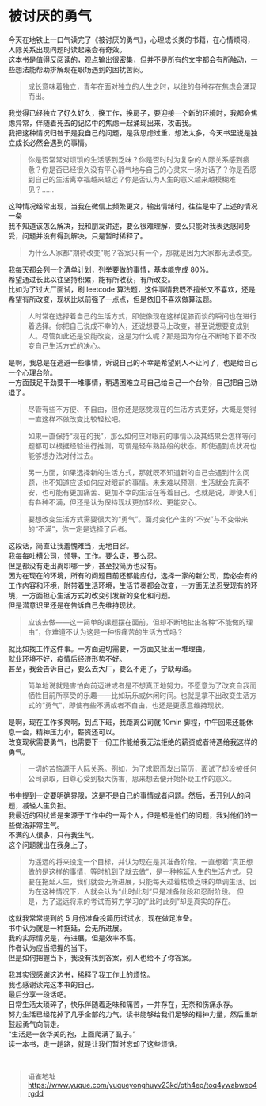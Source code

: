 # 被讨厌的勇气
今天在地铁上一口气读完了《被讨厌的勇气》，心理成长类的书籍，在心情烦闷，人际关系出现问题时读起来会有奇效。  
这本书是值得反阅读的，观点输出很密集，但并不是所有的文字都会有所触动，一些想法能帮助排解现在职场遇到的困扰苦闷。

> 成长意味着独立，青年在面对独立的人生之时，以往的各种存在焦虑会涌现而出。

我觉得已经独立了好久好久，换工作，换房子，要迎接一个新的环境时，我都会焦虑异常，伴随着死去的记忆中的焦虑一起涌现出来，攻击我。  
我把这种情况归咎于是我自己的问题，是我思虑过重，想法太多，今天书里说是独立成长必然会遇到的事情。

> 你是否常常对烦琐的生活感到乏味？你是否时时为复杂的人际关系感到疲惫？你是否已经很久没有平心静气地与自己的心灵来一场对话了？你是否感到自己的生活离幸福越来越远？你是否认为人生的意义越来越模糊难见？……

这种情况经常出现，当我在微信上频繁更文，输出情绪时，往往是中了上述的情况一条  
我不知道该怎么解决，我和朋友讲述，要么很难理解，要么只能对我表达感同身受，问题并没有得到解决，只是暂时稀释了。

> 为什么人家都“期待改变”呢？答案只有一个，那就是因为大家都无法改变。

我每天都会列一个清单计划，列举要做的事情，基本能完成 80%。  
希望通过长此以往坚持积累，能有所收获，有所改变。  
比如为了过大厂面试，刷 leetcode 算法题，这件事情我既不擅长又不喜欢，还是希望有所改变，现状比以前强了一点点，但是依旧不喜欢做算法题。

> 人时常在选择着自己的生活方式，即使像现在这样促膝而谈的瞬间也在进行着选择。你把自己说成不幸的人，还说想要马上改变，甚至说想要变成别人。尽管如此还是没能改变，这是为什么呢？那是因为你在不断地下着不改变自己生活方式的决心。

是啊，我总是在逃避一些事情，诉说自己的不幸是希望别人不让问了，也是给自己一个心理台阶。  
一方面鼓足干劲要干一堆事情，稍遇困难立马自己给自己一个台阶，自己把自己劝退了。

> 尽管有些不方便、不自由，但你还是感觉现在的生活方式更好，大概是觉得一直这样不做改变比较轻松吧。

> 如果一直保持“现在的我”，那么如何应对眼前的事情以及其结果会怎样等问题都可以根据经验进行推测，可谓是轻车熟路般的状态。即使遇到点状况也能够想办法对付过去。

> 另一方面，如果选择新的生活方式，那就既不知道新的自己会遇到什么问题，也不知道应该如何应对眼前的事情。未来难以预测，生活就会充满不安，也可能有更加痛苦、更加不幸的生活在等着自己。也就是说，即使人们有各种不满，但还是认为保持现状更加轻松、更能安心。

> 要想改变生活方式需要很大的“勇气”。面对变化产生的“不安”与不变带来的“不满”，你一定是选择了后者。

这段话，简直让我羞愧难当，无地自容。  
我每每吐槽公司，领导，工作。要么走，要么忍。  
但是都没有走出离职哪一步，甚至投简历也没有。  
因为在现在的环境，所有的问题目前还都能应付，选择一家的新公司，势必会有的工作内容和环境，附带着生活环境，生活节奏都会改变，一方面无法忍受现有的环境，一方面担心生活方式的改变引发新的变化和问题。  
但是潜意识里还是在告诉自己先维持现状。

> 应该去做——这一简单的课题摆在面前，但却不断地扯出各种“不能做的理由”，你难道不认为这是一种很痛苦的生活方式吗？

就比如找工作这件事。一方面迫切需要，一方面又扯出一堆理由。  
就业环境不好，疫情后经济形势不好。  
甚至，我会告诉自己，要么去大厂，要么不走了，宁缺毋滥。

> 简单地说就是害怕向前迈进或者是不想真正地努力。不愿意为了改变自我而牺牲目前所享受的乐趣——比如玩乐或休闲时间。也就是拿不出改变生活方式的“勇气”，即使有些不满或者不自由，也还是更愿意维持现状。

是啊，现在工作多爽啊，到点下班，我距离公司就 10min 脚程，中午回来还能休息一会，精神压力小，薪资还可以。  
改变现状需要勇气，也需要下一份工作能给我无法拒绝的薪资或者待遇给我这样的勇气。

> 一切的苦恼源于人际关系。例如，为了求职而发出简历，面试了却没被任何公司录取，自尊心受到极大伤害，思来想去便开始怀疑工作的意义。

书中提到一定要明确界限，这是不是自己的事情或者问题。然后，丢开别人的问题，减轻人生负担。  
我最近的困扰皆是来源于工作中的一两个人，但是都是他们的问题，我对他们的一些做法非常生气。  
不满的人很多，只有我生气。  
这个问题就出在我身上了。

> 为遥远的将来设定一个目标，并认为现在是其准备阶段。一直想着“真正想做的是这样的事情，等时机到了就去做”，是一种拖延人生的生活方式。只要在拖延人生，我们就会无所进展，只能每天过着枯燥乏味的单调生活。因为在这种情况下，人就会认为“此时此刻”只是准备阶段和忍耐阶段。
> 但是，为了遥远将来的考试而努力学习的“此时此刻”却是真实的存在。

这就我常常提到的 5 月份准备投简历试试水，现在做足准备。  
书中认为就是一种拖延，会无所进展。  
我的实际情况是，有进展，但是效率不高。  
作者认为应当把握的当下。  
但是如何把握当下，我没有找到答案，别人也给不了你答案。

我其实很感谢这边书，稀释了我工作上的烦恼。  
我也感谢读完这本书的自己。  
最后分享一段话吧。  
日常生活太琐碎了，快乐伴随着乏味和痛苦，一并存在，无奈和伤痛永存。  
努力生活已经花掉了几乎全部的力气，读书能够给我们足够的精神力量，然后重新鼓起勇气向前走。  
“生活是一袭华美的袍，上面爬满了虱子。”  
读一本书，走一趟路，就是让我们暂时忘却了这些烦恼。

<br>
  
> 语雀地址 https://www.yuque.com/yuqueyonghuyv23kd/qth4eg/toq4ywabweo4rgdd